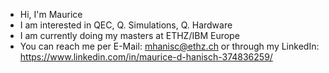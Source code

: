 - Hi, I'm Maurice
- I am interested in QEC, Q. Simulations, Q. Hardware
- I am currently doing my masters at ETHZ/IBM Europe
- You can reach me per E-Mail: mhanisc@ethz.ch or through my LinkedIn: https://www.linkedin.com/in/maurice-d-hanisch-374836259/

<!---
MauriceDHanisch/MauriceDHanisch is a ✨ special ✨ repository because its `README.md` (this file) appears on your GitHub profile.
You can click the Preview link to take a look at your changes.
--->
